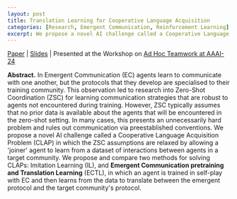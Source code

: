 ```yaml
---
layout: post
title: Translation Learning for Cooperative Language Acquisition
categories: [Research, Emergent Communication, Reinforcement Learning]
excerpt: We propose a novel AI challenge called a Cooperative Language Acquisition Problem (CLAP) in which a 'joiner' agent learns from a dataset of interactions between agents in a target community. We propose and compare two methods for solving CLAPs; Imitation Learning (IL), and Emergent Communication pretraining and Translation Learning (ECTL) for solving CLAPs.
---
```


[Paper](https://arxiv.org/abs/2402.16247) | [Slides](https://drive.google.com/file/d/1ATobmkk8MDDiV3zH7c3BHGgW9KURemvz/view?usp=drive_link) | Presented at the Workshop on [Ad Hoc Teamwork at AAAI-24](https://sites.google.com/view/ad-hoc-teamwork/home)

**Abstract.**
In Emergent Communication (EC) agents learn to communicate with one another, but the protocols that they develop are specialised to their training community. This observation led to research into Zero-Shot Coordination (ZSC) for learning communication strategies that are robust to agents not encountered during training. However, ZSC typically assumes that no prior data is available about the agents that will be encountered in the zero-shot setting. In many cases, this presents an unnecessarily hard problem and rules out communication via preestablished conventions. We propose a novel AI challenge called a Cooperative Language Acquisition Problem (CLAP) in which the ZSC assumptions are relaxed by allowing a 'joiner' agent to learn from a dataset of interactions between agents in a target community. We propose and compare two methods for solving CLAPs: Imitation Learning (IL), and **Emergent Communication pretraining and Translation Learning** (ECTL), in which an agent is trained in self-play with EC and then learns from the data to translate between the emergent protocol and the target community's protocol.
